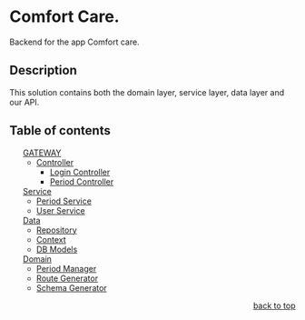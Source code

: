 <a name="readme-top"></a>

# Comfort Care.

Backend for the app Comfort care.

## Description

This solution contains both the domain layer, service layer, data layer and our API.

## Table of contents

<!-- TABLE OF CONTENTS -->
  <ol style="list-style-type: none;">
    <li>
      <a href="#ComfortCare.Api">GATEWAY</a>
      <ul>
        <li>
          <a href="#Controllers">Controller</a>
          <ul>
            <li><a href="#Controllers/LoginController">Login Controller</a></li>
            <li><a href="#Controllers/PeriodController">Period Controller</a></li>
          </ul>
        </li>
      </ul>
    </li>
    <li>
      <a href="#Service">Service</a>
      <ul>
        <li><a href="#Service/PeriodService">Period Service</a></li>
        <li><a href="#Service/UserService">User Service</a></li>
      </ul>
    </li>
    <li>
      <a href="#Data">Data</a>
      <ul>
        <li><a href="#Data/ComfortCareRepository">Repository</a></li>
        <li>
          <a href="#Data/ComfortCareDbContext">Context</a>
          <li><a href="#Data/Models">DB Models</a></li>
        </li>
      </ul>
    </li>
    <li>
      <a href="#Domain">Domain</a>
      <ul>
        <li>
          <a href="#BusinessLogic/PeriodManager">Period Manager</a>
          <li><a href="#BusinessLogic/RouteGenerator">Route Generator</a></li>
          <li><a href="#BusinessLogic/SchemaGenerator">Schema Generator</a></li>
        </li>
      </ul>
    </li>
  </ol>
<p align="right"><a href="#readme-top">back to top</a></p>
